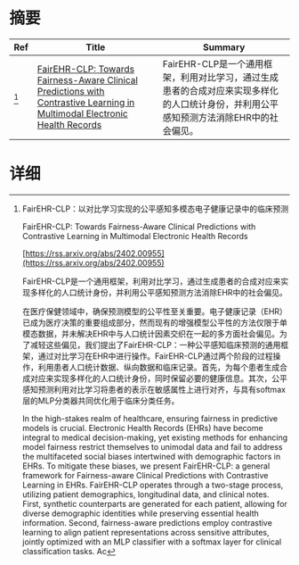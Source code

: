 # 摘要

| Ref | Title | Summary |
| --- | --- | --- |
| [^1] | [FairEHR-CLP: Towards Fairness-Aware Clinical Predictions with Contrastive Learning in Multimodal Electronic Health Records](https://rss.arxiv.org/abs/2402.00955) | FairEHR-CLP是一个通用框架，利用对比学习，通过生成患者的合成对应来实现多样化的人口统计身份，并利用公平感知预测方法消除EHR中的社会偏见。 |

# 详细

[^1]: FairEHR-CLP：以对比学习实现的公平感知多模态电子健康记录中的临床预测

    FairEHR-CLP: Towards Fairness-Aware Clinical Predictions with Contrastive Learning in Multimodal Electronic Health Records

    [https://rss.arxiv.org/abs/2402.00955](https://rss.arxiv.org/abs/2402.00955)

    FairEHR-CLP是一个通用框架，利用对比学习，通过生成患者的合成对应来实现多样化的人口统计身份，并利用公平感知预测方法消除EHR中的社会偏见。

    

    在医疗保健领域中，确保预测模型的公平性至关重要。电子健康记录（EHR）已成为医疗决策的重要组成部分，然而现有的增强模型公平性的方法仅限于单模态数据，并未解决EHR中与人口统计因素交织在一起的多方面社会偏见。为了减轻这些偏见，我们提出了FairEHR-CLP：一种公平感知临床预测的通用框架，通过对比学习在EHR中进行操作。FairEHR-CLP通过两个阶段的过程操作，利用患者人口统计数据、纵向数据和临床记录。首先，为每个患者生成合成对应来实现多样化的人口统计身份，同时保留必要的健康信息。其次，公平感知预测利用对比学习将患者的表示在敏感属性上进行对齐，与具有softmax层的MLP分类器共同优化用于临床分类任务。

    In the high-stakes realm of healthcare, ensuring fairness in predictive models is crucial. Electronic Health Records (EHRs) have become integral to medical decision-making, yet existing methods for enhancing model fairness restrict themselves to unimodal data and fail to address the multifaceted social biases intertwined with demographic factors in EHRs. To mitigate these biases, we present FairEHR-CLP: a general framework for Fairness-aware Clinical Predictions with Contrastive Learning in EHRs. FairEHR-CLP operates through a two-stage process, utilizing patient demographics, longitudinal data, and clinical notes. First, synthetic counterparts are generated for each patient, allowing for diverse demographic identities while preserving essential health information. Second, fairness-aware predictions employ contrastive learning to align patient representations across sensitive attributes, jointly optimized with an MLP classifier with a softmax layer for clinical classification tasks. Ac
    


